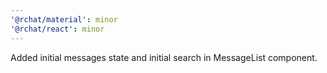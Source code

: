 ```yaml
---
'@rchat/material': minor
'@rchat/react': minor
---
```


Added initial messages state and initial search in MessageList component.
